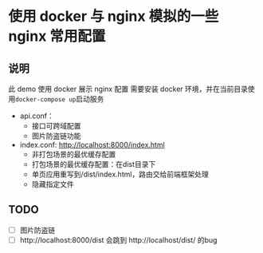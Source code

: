 # 使用 docker 与 nginx 模拟的一些 nginx 常用配置

## 说明
此 demo 使用 docker 展示 nginx 配置
需要安装 docker 环境，并在当前目录使用`docker-compose up`启动服务

- api.conf：
  - 接口可跨域配置
  - 图片防盗链功能
- index.conf: <http://localhost:8000/index.html>
  - 非打包场景的最优缓存配置
  - 打包场景的最优缓存配置：在dist目录下
  - 单页应用重写到/dist/index.html，路由交给前端框架处理
  - 隐藏指定文件


## TODO
- [ ] 图片防盗链
- [ ] http://localhost:8000/dist 会跳到 http://localhost/dist/ 的bug